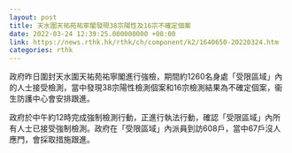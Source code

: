 ```yaml
---
layout: post
title: 天水圍天祐苑祐寧閣發現38宗陽性及16宗不確定個案
date: 2022-03-24 12:39:25.000000000 +08:00
link: https://news.rthk.hk/rthk/ch/component/k2/1640650-20220324.htm
categories: rthk
---
```


政府昨日圍封天水圍天祐苑祐寧閣進行強檢，期間約1260名身處「受限區域」內的人士接受檢測，當中發現38宗陽性檢測個案和16宗檢測結果為不確定個案，衞生防護中心會安排跟進。
 
政府於中午約12時完成強制檢測行動，正進行執法行動，確認「受限區域」內所有人士已接受強制檢測。政府在「受限區域」內派員到訪608戶，當中67戶沒人應門，會採取措施跟進。
